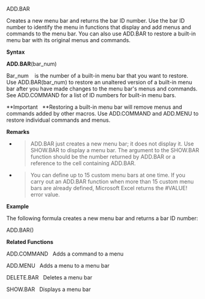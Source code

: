 ADD.BAR

Creates a new menu bar and returns the bar ID number. Use the bar ID
number to identify the menu in functions that display and add menus and
commands to the menu bar. You can also use ADD.BAR to restore a built-in
menu bar with its original menus and commands.

**Syntax**

**ADD.BAR**(bar\_num)

Bar\_num    is the number of a built-in menu bar that you want to
restore. Use ADD.BAR(bar\_num) to restore an unaltered version of a
built-in menu bar after you have made changes to the menu bar's menus
and commands. See ADD.COMMAND for a list of ID numbers for built-in menu
bars.

**Important   **Restoring a built-in menu bar will remove menus and
commands added by other macros. Use ADD.COMMAND and ADD.MENU to restore
individual commands and menus.

**Remarks**

  - > ADD.BAR just creates a new menu bar; it does not display it. Use
    > SHOW.BAR to display a menu bar. The argument to the SHOW.BAR
    > function should be the number returned by ADD.BAR or a reference
    > to the cell containing ADD.BAR.

  - > You can define up to 15 custom menu bars at one time. If you carry
    > out an ADD.BAR function when more than 15 custom menu bars are
    > already defined, Microsoft Excel returns the \#VALUE\! error
    > value.

**Example**

The following formula creates a new menu bar and returns a bar ID
number:

ADD.BAR()

**Related Functions**

ADD.COMMAND   Adds a command to a menu

ADD.MENU   Adds a menu to a menu bar

DELETE.BAR   Deletes a menu bar

SHOW.BAR   Displays a menu bar


